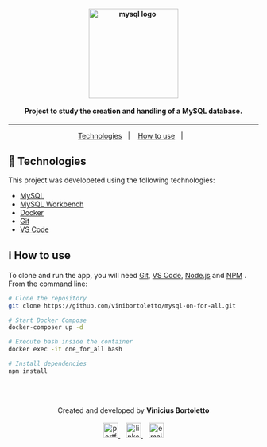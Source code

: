 <h4 align="center">
  <img width="180px" alt="mysql logo" src="https://cdn.jsdelivr.net/gh/devicons/devicon/icons/mysql/mysql-original.svg" />
  <br /><br />
  Project to study the creation and handling of a MySQL database.
</h4>

<hr />

<p align="center">
  <a href="#rocket-technologies">Technologies</a>&nbsp;&nbsp;&nbsp;|&nbsp;&nbsp;&nbsp;
  <a href="#information_source-how-to-use">How to use</a>&nbsp;&nbsp;&nbsp;|&nbsp;&nbsp;&nbsp;
</p>

## :rocket: Technologies

This project was developeted using the following technologies:

-  [MySQL](https://www.mysql.com/)
-  [MySQL Workbench](https://www.mysql.com/products/workbench/)
-  [Docker](https://www.docker.com/)
-  [Git](https://git-scm.com/)
-  [VS Code](https://code.visualstudio.com/)

## :information_source: How to use

To clone and run the app, you will need [Git](https://git-scm.com), [VS Code](https://code.visualstudio.com/), [Node.js](https://nodejs.org/) and [NPM](https://www.npmjs.com/) . From the command line:

```bash
# Clone the repository
git clone https://github.com/vinibortoletto/mysql-on-for-all.git

# Start Docker Compose
docker-composer up -d

# Execute bash inside the container
docker exec -it one_for_all bash

# Install dependencies
npm install

```

<br/><br/>

<p align="center">
  Created and developed by <b>Vinicius Bortoletto</b>
  <br/><br/>
  
  <a href="https://vinibortoletto.vercel.app/">
    <img alt="portfolio" height="30px" src="https://i.imgur.com/7lbNPnj.png" />
  </a>
  &nbsp;&nbsp;
  <a href="https://www.linkedin.com/in/vinicius-bortoletto/">
    <img alt="linkedIn" height="30px" src="https://i.imgur.com/TQRXxhT.png" />
  </a>
  &nbsp;&nbsp;
  <a href="mailto:ovinibortoletto@gmail.com?subject=website contact">
    <img alt="email" height="30px" src="https://i.imgur.com/wu7e3PJ.png" />
  </a>
</p>
